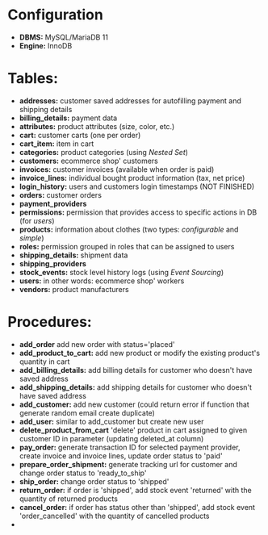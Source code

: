# Configuration
- **DBMS:** MySQL/MariaDB 11
- **Engine:** InnoDB

# Tables:
- **addresses:** customer saved addresses for autofilling payment and shipping details
- **billing_details:** payment data
- **attributes:** product attributes (size, color, etc.)
- **cart:** customer carts (one per order)
- **cart_item:** item in cart
- **categories:** product categories (using *Nested Set*)
- **customers:** ecommerce shop' customers
- **invoices:** customer invoices (available when order is paid)
- **invoice_lines:** individual bought product information (tax, net price)
- **login_history:** users and customers login timestamps (NOT FINISHED)
- **orders:** customer orders
- **payment_providers**
- **permissions:** permission that provides access to specific actions in DB (for *users*)
- **products:** information about clothes (two types: *configurable* and *simple*)
- **roles:** permission grouped in roles that can be assigned to users
- **shipping_details:** shipment data
- **shipping_providers**
- **stock_events:** stock level history logs (using *Event Sourcing*)
- **users:** in other words: ecommerce shop' workers
- **vendors:** product manufacturers
  
# Procedures:
- **add_order** add new order with status='placed'
- **add_product_to_cart:** add new product or modify the existing product's quantity in cart
- **add_billing_details:** add billing details for customer who doesn't have saved address
- **add_shipping_details:** add shipping details for customer who doesn't have saved address
- **add_customer:** add new customer (could return error if function that generate random email create duplicate)
- **add_user:** similar to add_customer but create new user
- **delete_product_from_cart** 'delete' product in cart assigned to given customer ID in parameter (updating deleted_at column)
- **pay_order:** generate transaction ID for selected payment provider, create invoice and invoice lines, update order status to 'paid'
- **prepare_order_shipment:** generate tracking url for customer and change order status to 'ready_to_ship'
- **ship_order:** change order status to 'shipped'
- **return_order:** if order is 'shipped', add stock event 'returned' with the quantity of returned products
- **cancel_order:** if order has status other than 'shipped', add stock event 'order_cancelled' with the quantity of cancelled products
- 

